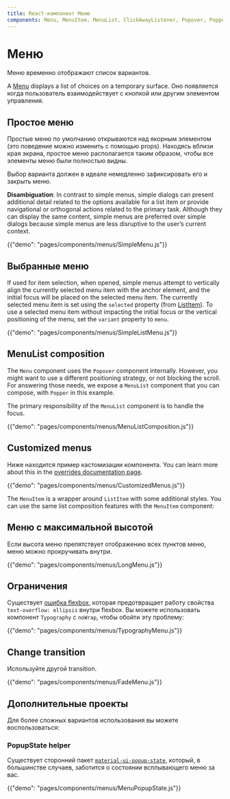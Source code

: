 ```yaml
---
title: React-компонент Меню
components: Menu, MenuItem, MenuList, ClickAwayListener, Popover, Popper
---
```


# Меню

<p class="description">Меню временно отображают список вариантов.</p>

A [Menu](https://material.io/design/components/menus.html) displays a list of choices on a temporary surface. Оно появляется когда пользователь взаимодействует с кнопкой или другим элементом управления.

## Простое меню

Простые меню по умолчанию открываются над якорным элементом (это поведение можно изменить с помощью props). Находясь вблизи края экрана, простое меню располагается таким образом, чтобы все элементы меню были полностью видны.

Выбор варианта должен в идеале немедленно зафиксировать его и закрыть меню.

**Disambiguation**: In contrast to simple menus, simple dialogs can present additional detail related to the options available for a list item or provide navigational or orthogonal actions related to the primary task. Although they can display the same content, simple menus are preferred over simple dialogs because simple menus are less disruptive to the user’s current context.

{{"demo": "pages/components/menus/SimpleMenu.js"}}

## Выбранные меню

If used for item selection, when opened, simple menus attempt to vertically align the currently selected menu item with the anchor element, and the initial focus will be placed on the selected menu item. The currently selected menu item is set using the `selected` property (from [ListItem](/api/list-item/)). To use a selected menu item without impacting the initial focus or the vertical positioning of the menu, set the `variant` property to `menu`.

{{"demo": "pages/components/menus/SimpleListMenu.js"}}

## MenuList composition

The `Menu` component uses the `Popover` component internally. However, you might want to use a different positioning strategy, or not blocking the scroll. For answering those needs, we expose a `MenuList` component that you can compose, with `Popper` in this example.

The primary responsibility of the `MenuList` component is to handle the focus.

{{"demo": "pages/components/menus/MenuListComposition.js"}}

## Customized menus

Ниже находится пример кастомизации компонента. You can learn more about this in the [overrides documentation page](/customization/components/).

{{"demo": "pages/components/menus/CustomizedMenus.js"}}

The `MenuItem` is a wrapper around `ListItem` with some additional styles. You can use the same list composition features with the `MenuItem` component:

## Меню с максимальной высотой

Если высота меню препятствует отображению всех пунктов меню, меню можно прокручивать внутри.

{{"demo": "pages/components/menus/LongMenu.js"}}

## Ограничения

Существует [ошибка flexbox](https://bugs.chromium.org/p/chromium/issues/detail?id=327437), которая предотвращает работу свойства `text-overflow: ellipsis` внутри flexbox. Вы можете использовать компонент `Typography` с `noWrap`, чтобы обойти эту проблему:

{{"demo": "pages/components/menus/TypographyMenu.js"}}

## Change transition

Используйте другой transition.

{{"demo": "pages/components/menus/FadeMenu.js"}}

## Дополнительные проекты

Для более сложных вариантов использования вы можете воспользоваться:

### PopupState helper

Существует сторонний пакет [`material-ui-popup-state`](https://github.com/jcoreio/material-ui-popup-state), который, в большинстве случаев, заботится о состоянии всплывающего меню за вас.

{{"demo": "pages/components/menus/MenuPopupState.js"}}